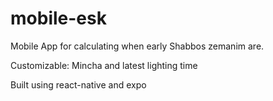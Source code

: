 # mobile-esk

Mobile App for calculating when early Shabbos zemanim are.

Customizable: Mincha and latest lighting time

Built using react-native and expo
